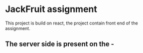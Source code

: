 # JackFruit assignment

This project is build on react, the project contain front end of the assignment.

## The server side is present on the -
  
